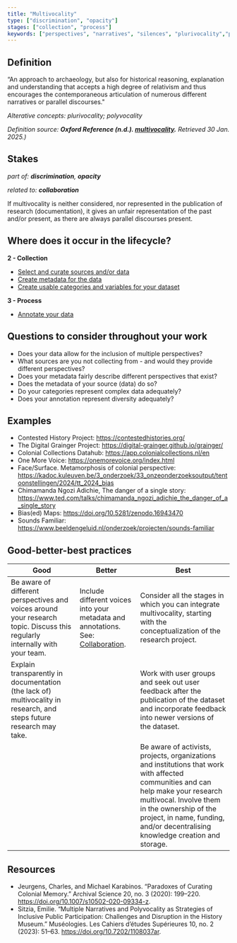 ```yaml
---
title: "Multivocality"
type: ["discrimination", "opacity"]
stages: ["collection", "process"]
keywords: ["perspectives", "narratives", "silences", "plurivocality","polyvocality","polyphony"]
---
```


## Definition
“An approach to archaeology, but also for historical reasoning, explanation and understanding that accepts a high degree of relativism and thus encourages the contemporaneous articulation of numerous different narratives or parallel discourses."

_Alterative concepts: plurivocality; polyvocality_
 
_Definition source: **Oxford Reference (n.d.). [multivocality](https://www.oxfordreference.com/view/10.1093/oi/authority.20110803100216225_).** Retrieved 30 Jan. 2025.)_

## Stakes
_part of: **discrimination**, **opacity**_

_related to: **collaboration**_

If multivocality is neither considered, nor represented in the publication of research (documentation), it gives an unfair representation of the past and/or present, as there are always parallel discourses present. 
  

## Where does it occur in the lifecycle?

**2 - Collection**

- [Select and curate sources and/or data](/lifecycle/collection/#select-and-curate-sources-andor-data)
- [Create metadata for the data](/lifecycle/collection/#create-metadata-for-the-data)
- [Create usable categories and variables for your dataset](/lifecycle/collection/#create-usable-categories-and-variables-for-your-dataset)

**3 - Process**

- [Annotate your data](/lifecycle/process/#annotate-your-data)

## Questions to consider throughout your work
- Does your data allow for the inclusion of multiple perspectives?
- What sources are you not collecting from - and would they provide different perspectives?
- Does your metadata fairly describe different perspectives that exist?
- Does the metadata of your source (data) do so?
- Do your categories represent complex data adequately?
- Does your annotation represent diversity adequately?

## Examples
- Contested History Project: https://contestedhistories.org/ 
- The Digital Grainger Project: https://digital-grainger.github.io/grainger/
- Colonial Collections Datahub: https://app.colonialcollections.nl/en
- One More Voice: https://onemorevoice.org/index.html 
- Face/Surface. Metamorphosis of colonial perspective: https://kadoc.kuleuven.be/3_onderzoek/33_onzeonderzoeksoutput/tentoonstellingen/2024/tt_2024_bias 
- Chimamanda Ngozi Adichie, The danger of a single story: https://www.ted.com/talks/chimamanda_ngozi_adichie_the_danger_of_a_single_story 
- Bias(ed) Maps: https://doi.org/10.5281/zenodo.16943470
- Sounds Familiar: https://www.beeldengeluid.nl/onderzoek/projecten/sounds-familiar

## Good-better-best practices

| Good | Better | Best|
|---|---|---|
|Be aware of different perspectives and voices around your research topic. Discuss this regularly internally with your team.| Include different voices into your metadata and annotations. See: [Collaboration](/bias/types/collaboration).|Consider all the stages in which you can integrate multivocality, starting with the conceptualization of the research project. 
| Explain transparently in documentation (the lack of) multivocality in research, and steps future research may take. | | Work with user groups and seek out user feedback after the publication of the dataset and incorporate feedback into newer versions of the dataset. 
| | | Be aware of activists, projects, organizations and institutions that work with affected communities and can help make your research multivocal. Involve them in the ownership of the project, in name, funding, and/or decentralising knowledge creation and storage.|


## Resources
- Jeurgens, Charles, and Michael Karabinos. “Paradoxes of Curating Colonial Memory.” Archival Science 20, no. 3 (2020): 199–220. https://doi.org/10.1007/s10502-020-09334-z.
- Sitzia, Emilie. “Multiple Narratives and Polyvocality as Strategies of Inclusive Public Participation: Challenges and Disruption in the History Museum.” Muséologies. Les Cahiers d’études Supérieures 10, no. 2 (2023): 51–63. https://doi.org/10.7202/1108037ar.